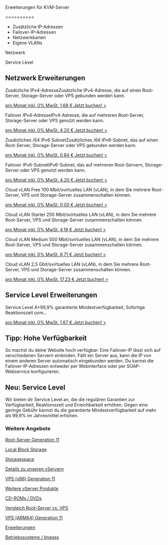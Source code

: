 Erweiterungen für KVM-Server

==========

* Zusätzliche IP-Adressen
* Failover-IP-Adressen
* Netzwerkkarten
* Eigene VLANs

Netzwerk

Service Level

Netzwerk Erweiterungen
----------

Zusätzliche IPv4-AdresseZusätzliche IPv4-Adresse, die auf einen Root-Server, Storage-Server oder VPS gebunden werden kann.

[pro Monat inkl. 0% MwSt. 1,68 € Jetzt buchen! \>](https://www.netcup.com/de/erweiterungen-kvm/zusaetzliche-ipv4)

Failover IPv4-AdresseIPv4-Adresse, die auf mehreren Root-Server, Storage-Server oder VPS genutzt werden kann.

[pro Monat inkl. 0% MwSt. 4,20 € Jetzt buchen! \>](https://www.netcup.com/de/erweiterungen-kvm/failover-ipv4)

 Zusätzliches /64 IPv6 SubnetZusätzliches /64 IPv6-Subnet, das auf einen Root-Server, Storage-Server oder VPS gebunden werden kann.

[pro Monat inkl. 0% MwSt. 0,84 € Jetzt buchen! \>](https://www.netcup.com/de/erweiterungen-kvm/zusaetzliches-ipv6-subnet)

Failover IPv6-SubnetIPv6-Subnet, das auf mehreren Root-Servern, Storage-Server oder VPS genutzt werden kann.

[pro Monat inkl. 0% MwSt. 4,20 € Jetzt buchen! \>](https://www.netcup.com/de/erweiterungen-kvm/failover-ipv6-subnet)

Cloud vLAN Free 100 Mbit/svirtuelles LAN (vLAN), in dem Sie mehrere Root-Server, VPS und Storage-Server zusammenschalten können.

[pro Monat inkl. 0% MwSt. 0,00 € Jetzt buchen! \>](https://www.netcup.com/de/erweiterungen-kvm/cloud-vlan-free)

Cloud vLAN Starter 250 Mbit/svirtuelles LAN (vLAN), in dem Sie mehrere Root-Server, VPS und Storage-Server zusammenschalten können.

[pro Monat inkl. 0% MwSt. 4,19 € Jetzt buchen! \>](https://www.netcup.com/de/erweiterungen-kvm/cloud-vlan-starter)

Cloud vLAN Medium 500 Mbit/svirtuelles LAN (vLAN), in dem Sie mehrere Root-Server, VPS und Storage-Server zusammenschalten können.

[pro Monat inkl. 0% MwSt. 6,71 € Jetzt buchen! \>](https://www.netcup.com/de/erweiterungen/cloud-vlan-medium)

Cloud vLAN 2,5 Gbit/svirtuelles LAN (vLAN), in dem Sie mehrere Root-Server, VPS und Storage-Server zusammenschalten können.

[pro Monat inkl. 0% MwSt. 17,23 € Jetzt buchen! \>](https://www.netcup.com/de/erweiterungen-kvm/cloud-vlan-2-5-gbits)

Service Level Erweiterungen
----------

Service Level A+99,9% garantierte Mindestverfügbarkeit, Sofortige Reaktionszeit uvm...

[pro Monat inkl. 0% MwSt. 1,67 € Jetzt buchen! \>](https://www.netcup.com/de/server/root-server/root-server-service-level-a)

**Tipp: Hohe Verfügbarkeit**
----------

So machst du deine Website hoch verfügbar: Eine Failover-IP lässt sich auf verschiedenen Servern einbinden. Fällt ein Server aus, kann die IP von einem anderen Server automatisch eingebunden werden. Du kannst die Failover-IP-Adressen entweder per Webinterface oder per SOAP-Webservice konfigurieren.

**Neu: Service Level**
----------

Wir bieten dir Service Level an, die die regulären Garantien zur Verfügbarkeit, Reaktionszeit und Erreichbarkeit erhöhen. Gegen eine geringe Gebühr kannst du die garantierte Mindestverfügbarkeit auf mehr als 99,9% im Jahresmittel erhöhen.

### Weitere Angebote ###

[Root-Server Generation 11](https://www.netcup.com/de/server/root-server)

[Local Block Storage](https://www.netcup.com/de/server/local-block-storage)

[Storagespace](https://www.netcup.com/de/server/server-storage)

[Details zu unseren vServern](https://www.netcup.com/de/server/vserver-guenstig-qualitaet)

[VPS (x86) Generation 11](https://www.netcup.com/de/server/vps)

[Weitere vServer Produkte](https://www.netcup.com/de/server/guenstige-vserver-angebote)

[CD-ROMs / DVDs](https://www.netcup.com/de/server/vserver-images)

[Vergleich Root-Server vs. VPS](https://www.netcup.com/de/server/vergleich-root-server-vps)

[VPS (ARM64) Generation 11](https://www.netcup.com/de/server/arm-server)

[Erweiterungen](https://www.netcup.com/de/server/kvm-server-erweiterungen)

[Betriebssysteme / Images](https://www.netcup.com/de/server/vserver-images)
